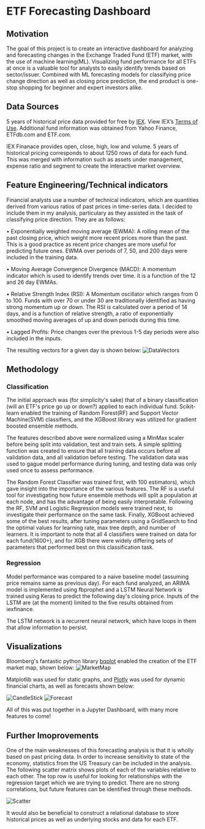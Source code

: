 # ETF Forecasting Dashboard

## Motivation
The goal of this project is to create an interactive dashboard for analyzing and forecasting changes in the Exchange Traded Fund (ETF) market, with the use of machine learning(ML). Visualizing fund performance for all ETFs at once is a valuable tool for analysts to easily identify trends based on sector/issuer. Combined with ML forecasting models for classifying price change direction as well as closing price prediction, the end product is one-stop shopping for beginner and expert investors alike.

## Data Sources
5 years of historical price data provided for free by [IEX](https://iextrading.com/developer/). View IEX’s [Terms of Use](https://iextrading.com/api-exhibit-a/). 
Additional fund information was obtained from Yahoo Finance, ETFdb.com and ETF.com. 

IEX Finanace provides open, close, high, low and volume. 5 years of historical pricing corresponds to about 1250 rows of data for each fund. This was merged with information such as assets under management, expense ratio and segment to create the interactive market overview.

## Feature Engineering/Technical indicators
Financial analysts use a number of technical indicators, which are quantities derived from various ratios of past prices in time-series data. I decided to include them in my analysis, particulary as they assisted in the task of classifying price direction. They are as follows:

• Exponentially weighted moving average (EWMA): A rolling mean of the past closing price, which weight more recent prices more than the past. This is a good practice as recent price changes are more useful for predicting future ones. EWMA over periods of 7, 50, and 200 days were included in the training data.

• Moving Average Convergence Divergence (MACD): A momentum indicator which is used to identify trends over time. it is a function of the 12 and 26 day EWMAs.

• Relative Strength Index (RSI): A Momentum oscillator which ranges from 0 to 100. Funds with over 70 or under 30 are traditionally identified as having strong momentum up or down. The RSI is calculated over a period of 14 days, and is a function of relative strength, a ratio of exponentially smoothed moving averages of up and down periods during this time. 

• Lagged Profits: Price changes over the previous 1-5 day periods were also included in the inputs.

The resulting vectors for a given day is shown below:
![DataVectors](https://github.com/cpease00/etf_forecasting/blob/master/data_science/vectors.jpg "5 days of data")


## Methodology
### Classification
The initial approach was (for simplicity's sake) that of a binary classification (will an ETF's price go up or down?) applied to each individual fund. Scikit-learn enabled the training of Random Forest(RF) and Support Vector Machine(SVM) classifiers, and the XGBoost library was utilized for gradient boosted ensemble methods. 

The features described above were normalized using a MinMax scaler before being split into validation, test and train sets. A simple splitting function was created to ensure that all training data occurs before all validation data, and all validation before testing. The validation data was used to gague model performance during tuning, and testing data was only used once to assess performance.

The Random Forest Classifier was trained first, with 100 estimators), which gave insight into the importance of the various features. The RF is a useful tool for investigating how future ensemble methods will split a population at each node, and has the advantage of being easily interpretable. Following the RF, SVM and Logistic Regression models were trained next, to investigate their performance on the same task. Finally, XGBoost achieved some of the best results, after tuning parameters using a GridSearch to find the optimal values for learning rate, max tree depth, and number of learners. It is important to note that all 4 classifiers were trained on data for each fund(1600+), and for XGB there were widely differing sets of parameters that performed best on this classification task. 

### Regression
Model performance was compared to a naive baseline model (assuming price remains same as previous day). For each fund analyzed, an ARIMA model is implemented using fbprophet and a LSTM Neural Network is trained using Keras to predict the following day's closing price. Inputs of the LSTM are (at the moment) limited to the five results obtained from iexfinance.

The LSTM network is a recurrent neural network, which have loops in them that allow information to persist. 

## Visualizations
Bloomberg's fantastic python library [bqplot](https://github.com/bloomberg/bqplot) enabled the creation of the ETF market map, shown below:
![MarketMap](https://github.com/cpease00/etf_forecasting/blob/master/data_science/finance/images/MarketMap.jpg "1-day returns for ETFs by sector")

Matplotlib was used for static graphs, and [Plotly](https://plot.ly/python/candlestick-charts/) was used for dynamic financial charts, as well as forecasts shown below:

![CandleStick](https://github.com/cpease00/etf_forecasting/blob/master/data_science/finance/images/historical.jpg "3 years of daily data")
![Forecast](https://github.com/cpease00/etf_forecasting/blob/master/data_science/finance/images/forecast.jpg "LSTM predictions vs. Naive Model")

All of this was put together in a Jupyter Dashboard, with many more features to come!

## Further Imoprovements
One of the main weaknesses of this forecasting analysis is that it is wholly based on past pricing data. In order to increase sensitivity to state of the economy, statistics from the US Treasury can be included in the analysis. The following scatter matrix shows plots of each of the variables relative to each other. The top row is useful for looking for relationships with the regression target which we are trying to predict. There are no strong correlations, but future features can be identified through these methods.

![Scatter](https://github.com/cpease00/etf_forecasting/blob/master/data_science/scatter.jpg "Scatter Matrix of US Treasury Variables")

It would also be beneficial to construct a relational database to store historical prices as well as underlying stocks and data for each ETF.
